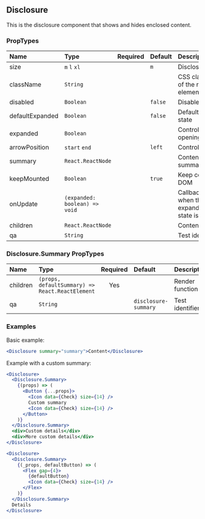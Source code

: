 ## Disclosure

This is the disclosure component that shows and hides enclosed content.

### PropTypes

| Name            | Type                          | Required | Default | Description                                                 |
| :-------------- | :---------------------------- | :------: | :------ | :---------------------------------------------------------- |
| size            | `m` `l` `xl`                  |          | `m`     | Disclosure size                                             |
| className       | `String`                      |          |         | CSS class name of the root element                          |
| disabled        | `Boolean`                     |          | `false` | Disabled state                                              |
| defaultExpanded | `Boolean`                     |          | `false` | Default opening state                                       |
| expanded        | `Boolean`                     |          |         | Controlled opening state                                    |
| arrowPosition   | `start` `end`                 |          | `left`  | Control position                                            |
| summary         | `React.ReactNode`             |          |         | Content summary                                             |
| keepMounted     | `Boolean`                     |          | `true`  | Keep content in DOM                                         |
| onUpdate        | `(expanded: boolean) => void` |          |         | Callback is fired when the expand/collapse state is changed |
| children        | `React.ReactNode`             |          |         | Content                                                     |
| qa              | `String`                      |          |         | Test identifier                                             |

### Disclosure.Summary PropTypes

| Name     | Type                                            | Required | Default              | Description     |
| :------- | :---------------------------------------------- | :------: | :------------------- | :-------------- |
| children | `(props, defaultSummary) => React.ReactElement` |   Yes    |                      | Render function |
| qa       | `String`                                        |          | `disclosure-summary` | Test identifier |

### Examples

Basic example:

```jsx
<Disclosure summary="summary">Content</Disclosure>
```

Example with a custom summary:

```jsx
<Disclosure>
  <Disclosure.Summary>
    {(props) => (
      <Button {...props}>
        <Icon data={Check} size={14} />
        Custom summary
        <Icon data={Check} size={14} />
      </Button>
    )}
  </Disclosure.Summary>
  <div>Custom details</div>
  <div>More custom details</div>
</Disclosure>
```

```jsx
<Disclosure>
  <Disclosure.Summary>
    {(_props, defaultButton) => (
      <Flex gap={4}>
        {defaultButton}
        <Icon data={Check} size={14} />
      </Flex>
    )}
  </Disclosure.Summary>
  Details
</Disclosure>
```
